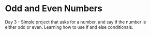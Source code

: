 # Odd and Even Numbers
Day 3 - Simple project that asks for a number, and say if the number is either odd or even. Learning how to use if and else conditionals.
